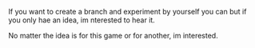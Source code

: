 If you want to create a branch and experiment by yourself you can but if you only hae an idea, im nterested to hear it.

No matter the idea is for this game or for another, im interested.
